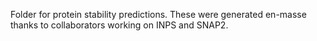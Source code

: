 Folder for protein stability predictions. These were generated en-masse thanks to collaborators working 
on INPS and SNAP2.